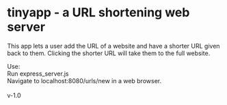 # tinyapp - a URL shortening web server

This app lets a user add the URL of a website and have a shorter URL given back to them. Clicking the shorter URL will take them to the full website.

Use: <br>
Run express_server.js <br>
Navigate to localhost:8080/urls/new in a web browser. <br>
<br>
v-1.0
